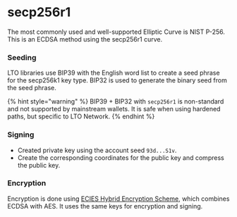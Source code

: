 # secp256r1

The most commonly used and well-supported Elliptic Curve is NIST P-256. This is an ECDSA method using the secp256r1 curve.

### Seeding

LTO libraries use BIP39 with the English word list to create a seed phrase for the secp256k1 key type. BIP32 is used to generate the binary seed from the seed phrase.

{% hint style="warning" %}
BIP39 + BIP32 with `secp256r1` is non-standard and not supported by mainstream wallets. It is safe when using hardened paths, but specific to LTO Network.
{% endhint %}

### Signing

* Created private key using the account seed `93d...S1v`.
* Create the corresponding coordinates for the public key and compress the public key.

### Encryption

Encryption is done using [ECIES Hybrid Encryption Scheme](https://cryptobook.nakov.com/asymmetric-key-ciphers/ecies-public-key-encryption), which combines ECDSA with AES. It uses the same keys for encryption and signing.
